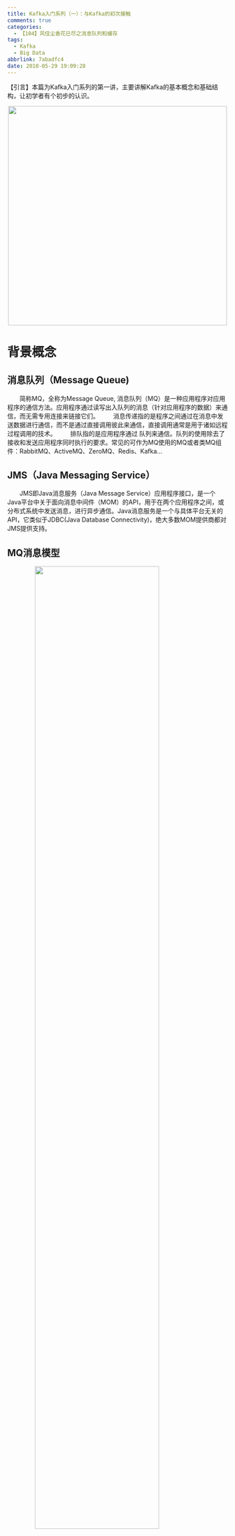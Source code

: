```yaml
---
title: Kafka入门系列（一）：与Kafka的初次接触
comments: true
categories:
  - 【104】风住尘香花已尽之消息队列和缓存
tags:
  - Kafka
  - Big Data
abbrlink: 7abadfc4
date: 2018-05-29 19:09:28
---
```

【引言】本篇为Kafka入门系列的第一讲，主要讲解Kafka的基本概念和基础结构，让初学者有个初步的认识。
<div align=center><img src="/img/2018/2018-05-29-01.jpg" width="500"/></div>
<!-- more -->

# 背景概念

## 消息队列（Message Queue)
&emsp;&emsp;简称MQ，全称为Message Queue, 消息队列（MQ）是一种应用程序对应用程序的通信方法。应用程序通过读写出入队列的消息（针对应用程序的数据）来通信，而无需专用连接来链接它们。
&emsp;&emsp;消息传递指的是程序之间通过在消息中发送数据进行通信，而不是通过直接调用彼此来通信，直接调用通常是用于诸如远程过程调用的技术。
&emsp;&emsp;排队指的是应用程序通过 队列来通信。队列的使用除去了接收和发送应用程序同时执行的要求。常见的可作为MQ使用的MQ或者类MQ组件：RabbitMQ、ActiveMQ、ZeroMQ、Redis、Kafka...

## JMS（Java Messaging Service）
&emsp;&emsp;JMS即Java消息服务（Java Message Service）应用程序接口，是一个Java平台中关于面向消息中间件（MOM）的API，用于在两个应用程序之间，或分布式系统中发送消息，进行异步通信。Java消息服务是一个与具体平台无关的API，它类似于JDBC(Java Database Connectivity)，绝大多数MOM提供商都对JMS提供支持。

## MQ消息模型
<img style="clear: both;display: block;margin:auto;" src="/img/2018/2018-06-10-07.jpg" width="75%">

## MQ的分类

### 点对点
&emsp;&emsp;消息生产者生产消息发送到queue中，然后消息消费者从queue中取出并且消费消息。消息被消费以后，queue中不再有存储，所以消息消费者不可能消费到已经被消费的消息。Queue支持存在多个消费者，但是对一个消息而言，只会有一个消费者可以消费。

### 发布/订阅
&emsp;&emsp;消息生产者（发布）将消息发布到topic中，同时有多个消息消费者（订阅）消费该消息。和点对点方式不同，发布到topic的消息会被所有订阅者消费。

# Kafka基本概念

## 官方描述
Apache Kafka® is a distributed streaming platform. What exactly does that mean?A streaming platform has three key capabilities:
+ Publish and subscribe to streams of records, similar to a message queue or enterprise messaging system.
+ Store streams of records in a fault-tolerant durable way.
+ Process streams of records as they occur.
------
Kafka is generally used for two broad classes of applications:
+ Building real-time streaming data pipelines that reliably get data between systems or applications
+ Building real-time streaming applications that transform or react to the streams of data
------
First a few concepts:
+ Kafka is run as a cluster on one or more servers that can span multiple datacenters.
+ The Kafka cluster stores streams of records in categories called topics.
+ Each record consists of a key, a value, and a timestamp.

## 通俗理解
+ Kafka是一个开源的、基于发布-订阅模式的、可热扩展的、分布式的消息系统（Message Queue）
+ Kafka可同时支持离线数据处理和实时数据处理（比如：用于hadoop或者storm）
+ Kafka可以时间复杂度为O(1)的方式提供消息持久化能力，并保证低配服务器和大数据量的情况下的访问性能稳定
+ Kafka有很好的容错性，允许集群中节点失败（若副本数量为n,则允许n-1个节点失败）
+ Kafka对高并发量的请求有很好的支持性，可轻松支持数千个客户端的同时读写

## Core APIs
<img style="clear: both;display: block;margin:auto;" src="/img/2018/2018-06-01-05.jpg" width="50%">
+ The Producer API allows an application to publish a stream of records to one or more Kafka topics.（生产者API）
+ The Consumer API allows an application to subscribe to one or more topics and process the stream of records produced to them.（消费者API）
+ The Streams API allows an application to act as a stream processor, consuming an input stream from one or more topics and producing an output stream to one or more output topics, effectively transforming the input streams to output streams.（数据流处理API）
+ The Connector API allows building and running reusable producers or consumers that connect Kafka topics to existing applications or data systems. For example, a connector to a relational database might capture every change to a table.（数据连接连接API）

# Kafka架构分析

## 数据流向总览
<img style="clear: both;display: block;margin:auto;" src="/img/2018/2018-06-01-02.jpg" width="75%">
+ Producers：消息的生产者
+ Brokers：kafka集群（消息的传输和存储者）
+ Consumers：消息的消费者

## 数据流向细节
<img style="clear: both;display: block;margin:auto;" src="/img/2018/2018-06-01-01.jpg" width="75%">
+ Topic：消息的主题
+ Consumer Group：消费者分组
+ Partition：消息的存储分片

# Kafka核心概念

## Broker
&emsp;&emsp;Kafka集群中一般包含多个服务器（也可以是一个），这类服务器被称为broker；broker的原意是中间人、代理人，实际在Kafka集群中，也可以类似的理解，broker作为消息传递的中间人，负责了producer和consumer直接的消息传递（类似于一个快递中心的角色）

## Producer
&emsp;&emsp;从字面理解，也很通俗易懂，就是消息的生产者；producer定义好消息的格式，消息的主题（topic），消息的内容，然后发送给了Kafka集群（实际就是broker来完成消息的接收和持久化），至此producer的工作就结束了，至于后面消息怎么存，什么人回来消费，那都不是producer该关心的了

## Consumer
&emsp;&emsp;和前一个概念一样，这也是个很容易从字面意思就能明白用途的角色，它就是消息的消费者；通常来讲，消费才是促进生产的原动力，在kafka里面也一样，只有有了消费的需求，才有必要生产，否则生产出来的消息没有人来消费就都成为垃圾数据了

## Kafka Cluster
&emsp;&emsp;Kafka既然是分布式的消息系统，那么必须是要支持以集群的模式存在的，通常我们会对架构的描述有三个常见名词：单机、集群、分布式；这三者的概念大概可以按下面的特征划分（图片来源于知乎）
+ 单机：所有业务都在一台服务器上，相对于集群模式就是其中一个节点（从物理结构上可区分）
+ 集群：相同的业务，部署在多个服务器上，相当于多单机模式组合（从物理结构上可区分）
+ 分布式：一个业务分拆多个子业务（不一定是部署在多台服务器上）；相对于集群来说集群描述的是物理形态，分布式描述的是一种工作方式
+ 简单总结：分布式是“并联”工作的，集群是“串联”工作的
<img style="clear: both;display: block;margin:auto;" src="/img/2018/2018-06-01-03.jpg" width="50%">

## Topic
&emsp;&emsp;topic的字面意思就是话题；在kafka的世界里面，可以理解为producer和consumer之间聊天的日常，两个人聊天就肯定会涉及到一个相同的话题，这个话题就是所谓的topic，也就是说只有关于这个topic的消息，才能在围绕这个topic的producer和consumer之间传递（其他消息consumer根本不用关心）；实际情况可能比这个比喻更为复杂（因为实际上一个话题可以被若干的consumer消费，一个producer也可以在不同话题之间切换）

## Partition
&emsp;&emsp;parition的字面意义是分割，在kafka体系里对应的是物理上的分割的概念，创建topic的时候可以指定该topic包含一个或多个partition，而在实际的存储中每个partition对应的是一个文件夹，这个文件夹下存储的就是该partition被分配到的的数据和索引文件，每个partition都是一个有序的队列（有自己的offset）

## Consumer Group
&emsp;&emsp;消费者分组，这是kafka用来实现一个topic的广播（发给所有的consumer）和单播（发给任意一个consumer）的手段。一个topic可以有多个Consumer Group。topic里的消息会给所有的Consumer Group都分发一份（可以理解为复制，但不是真的复制），但每个partion只会把消息发给该Consumer Group中的某一个consumer。
&emsp;&emsp;如果需要实现广播，只要每个consumer有一个独立的Consumer Group就可以了（这样每个consumer都可以接收全量的消息）。要实现单播只要所有的consumer在同一个Consumer Group（这样就是所有的consumer来share全量的消息）。

## Offset
&emsp;&emsp;kafka的存储文件都是按照offset.kafka来命名，用offset做名字的好处是方便查找。例如你想找位于2049的位置，只要找到2048.kafka的文件即可。当然the first offset就是00000000000.kafka。我们实际做kafka消息消费时，也可以用这个offset来实现定点消费。

## Zookeeper
&emsp;&emsp;ZooKeeper本身是一种分布式协调服务，用于管理大型主机。在分布式环境中协调和管理服务是一个复杂的过程。ZooKeeper通过其简单的架构和API解决了这个问题。ZooKeeper允许开发人员专注于核心应用程序逻辑，而不必担心应用程序的分布式特性。作为去中心化的集群模式；需要要消费者知道现在那些生产者（对于消费者而言，kafka就是生产者）是可用的，这也就是Zookeeper的存在价值，它是用来做分布式集群管理的。
&emsp;&emsp;实际应用中，Kafka将元数据信息保存在Zookeeper中，但是发送给Topic本身的数据是不会发到Zookeeper上的，否则Zookeeper就会爆掉了。kafka使用zookeeper可以实现动态的集群扩展，而不需要更改客户端（producer和consumer）的任何配置（对外来说，集群是一个整体，集群内部的扩展对外是不可感知的）。broker会在zookeeper注册并保持相关的元数据（topic，partition信息等）更新。Zookeeper中kafka节点的元数据存储结构如下：
<img style="clear: both;display: block;margin:auto;" src="/img/2018/2018-06-01-04.jpg" width="90%">
